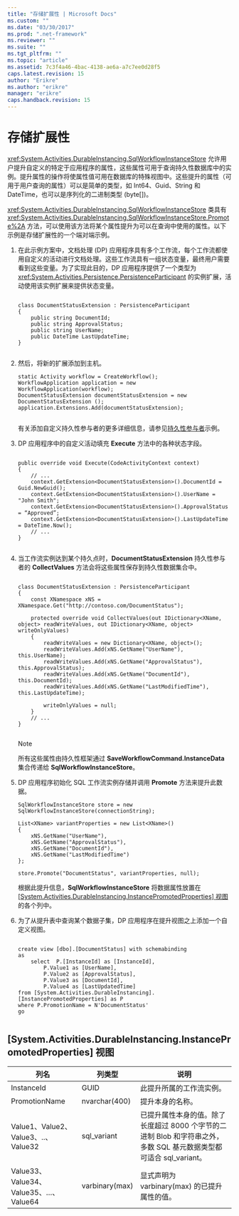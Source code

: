 ```yaml
---
title: "存储扩展性 | Microsoft Docs"
ms.custom: ""
ms.date: "03/30/2017"
ms.prod: ".net-framework"
ms.reviewer: ""
ms.suite: ""
ms.tgt_pltfrm: ""
ms.topic: "article"
ms.assetid: 7c3f4a46-4bac-4138-ae6a-a7c7ee0d28f5
caps.latest.revision: 15
author: "Erikre"
ms.author: "erikre"
manager: "erikre"
caps.handback.revision: 15
---
```

# 存储扩展性
<xref:System.Activities.DurableInstancing.SqlWorkflowInstanceStore> 允许用户提升自定义的特定于应用程序的属性，这些属性可用于查询持久性数据库中的实例。提升属性的操作将使属性值可用在数据库的特殊视图中。这些提升的属性（可用于用户查询的属性）可以是简单的类型，如 Int64、Guid、String 和 DateTime，也可以是序列化的二进制类型 \(byte\[\]\)。  
  
 <xref:System.Activities.DurableInstancing.SqlWorkflowInstanceStore> 类具有 <xref:System.Activities.DurableInstancing.SqlWorkflowInstanceStore.Promote%2A> 方法，可以使用该方法将某个属性提升为可以在查询中使用的属性。以下示例是存储扩展性的一个端对端示例。  
  
1.  在此示例方案中，文档处理 \(DP\) 应用程序具有多个工作流，每个工作流都使用自定义的活动进行文档处理。这些工作流具有一组状态变量，最终用户需要看到这些变量。为了实现此目的，DP 应用程序提供了一个类型为 <xref:System.Activities.Persistence.PersistenceParticipant> 的实例扩展，活动使用该实例扩展来提供状态变量。  
  
    ```  
  
    class DocumentStatusExtension : PersistenceParticipant  
    {  
        public string DocumentId;  
        public string ApprovalStatus;  
        public string UserName;  
        public DateTime LastUpdateTime;  
    }  
  
    ```  
  
2.  然后，将新的扩展添加到主机。  
  
    ```  
    static Activity workflow = CreateWorkflow();  
    WorkflowApplication application = new WorkflowApplication(workflow);  
    DocumentStatusExtension documentStatusExtension = new DocumentStatusExtension ();  
    application.Extensions.Add(documentStatusExtension);  
  
    ```  
  
     有关添加自定义持久性参与者的更多详细信息，请参见[持久性参与者](../../../docs/framework/windows-workflow-foundation//persistence-participants.md)示例。  
  
3.  DP 应用程序中的自定义活动填充 **Execute** 方法中的各种状态字段。  
  
    ```  
  
    public override void Execute(CodeActivityContext context)  
    {  
        // ...  
        context.GetExtension<DocumentStatusExtension>().DocumentId = Guid.NewGuid();  
        context.GetExtension<DocumentStatusExtension>().UserName = "John Smith";  
        context.GetExtension<DocumentStatusExtension>().ApprovalStatus = “Approved”;  
        context.GetExtension<DocumentStatusExtension>().LastUpdateTime = DateTime.Now();  
        // ...  
    }  
  
    ```  
  
4.  当工作流实例达到某个持久点时，**DocumentStatusExtension** 持久性参与者的 **CollectValues** 方法会将这些属性保存到持久性数据集合中。  
  
    ```  
  
    class DocumentStatusExtension : PersistenceParticipant  
    {  
        const XNamespace xNS = XNamespace.Get("http://contoso.com/DocumentStatus");  
  
        protected override void CollectValues(out IDictionary<XName, object> readWriteValues, out IDictionary<XName, object> writeOnlyValues)  
        {  
            readWriteValues = new Dictionary<XName, object>();  
            readWriteValues.Add(xNS.GetName("UserName"), this.UserName);  
            readWriteValues.Add(xNS.GetName("ApprovalStatus"), this.ApprovalStatus);  
            readWriteValues.Add(xNS.GetName("DocumentId"), this.DocumentId);  
            readWriteValues.Add(xNS.GetName("LastModifiedTime"), this.LastUpdateTime);  
  
            writeOnlyValues = null;  
        }  
        // ...  
    }  
  
    ```  
  
    > [!NOTE]
    >  所有这些属性由持久性框架通过 **SaveWorkflowCommand.InstanceData** 集合传递给 **SqlWorkflowInstanceStore**。  
  
5.  DP 应用程序初始化 SQL 工作流实例存储并调用 **Promote** 方法来提升此数据。  
  
    ```  
    SqlWorkflowInstanceStore store = new SqlWorkflowInstanceStore(connectionString);  
  
    List<XName> variantProperties = new List<XName>()   
    {   
        xNS.GetName("UserName"),   
        xNS.GetName("ApprovalStatus"),   
        xNS.GetName("DocumentId"),   
        xNS.GetName("LastModifiedTime")   
    };  
  
    store.Promote("DocumentStatus", variantProperties, null);  
    ```  
  
     根据此提升信息，**SqlWorkflowInstanceStore** 将数据属性放置在 [[System.Activities.DurableInstancing.InstancePromotedProperties] 视图](../Topic/Store%20Extensibility.md#InstancePromotedProperties) 的各个列中。  
  
6.  为了从提升表中查询某个数据子集，DP 应用程序在提升视图之上添加一个自定义视图。  
  
    ```  
  
    create view [dbo].[DocumentStatus] with schemabinding  
    as  
        select  P.[InstanceId] as [InstanceId],  
            P.Value1 as [UserName],  
            P.Value2 as [ApprovalStatus],  
            P.Value3 as [DocumentId],  
            P.Value4 as [LastUpdatedTime]  
    from [System.Activities.DurableInstancing].[InstancePromotedProperties] as P  
    where P.PromotionName = N'DocumentStatus'  
    go  
  
    ```  
  
##  <a name="InstancePromotedProperties"></a> \[System.Activities.DurableInstancing.InstancePromotedProperties\] 视图  
  
|列名|列类型|说明|  
|--------|---------|--------|  
|InstanceId|GUID|此提升所属的工作流实例。|  
|PromotionName|nvarchar\(400\)|提升本身的名称。|  
|Value1、Value2、Value3、..、Value32|sql\_variant|已提升属性本身的值。除了长度超过 8000 个字节的二进制 Blob 和字符串之外，多数 SQL 基元数据类型都可适合 sql\_variant。|  
|Value33、Value34、Value35、…、Value64|varbinary\(max\)|显式声明为 varbinary\(max\) 的已提升属性的值。|